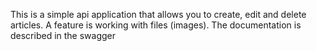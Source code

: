 This is a simple api application that allows you to create, edit and delete articles. A feature is working with files (images). The documentation is described in the swagger
